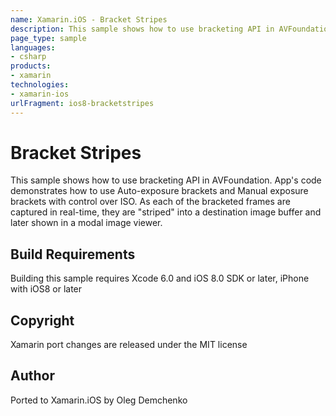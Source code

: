 ```yaml
---
name: Xamarin.iOS - Bracket Stripes
description: This sample shows how to use bracketing API in AVFoundation. App's code demonstrates how to use Auto-exposure brackets and Manual exposure brackets...
page_type: sample
languages:
- csharp
products:
- xamarin
technologies:
- xamarin-ios
urlFragment: ios8-bracketstripes
---
```

# Bracket Stripes

This sample shows how to use bracketing API in AVFoundation. App's code demonstrates how to use Auto-exposure brackets and Manual exposure  brackets with control over ISO. As each of the bracketed frames are captured in real-time, they are "striped" into a destination image buffer and later shown in a modal image viewer.

## Build Requirements

Building this sample requires Xcode 6.0 and iOS 8.0 SDK or later, iPhone with iOS8 or later

## Copyright

Xamarin port changes are released under the MIT license

## Author 

Ported to Xamarin.iOS by Oleg Demchenko
